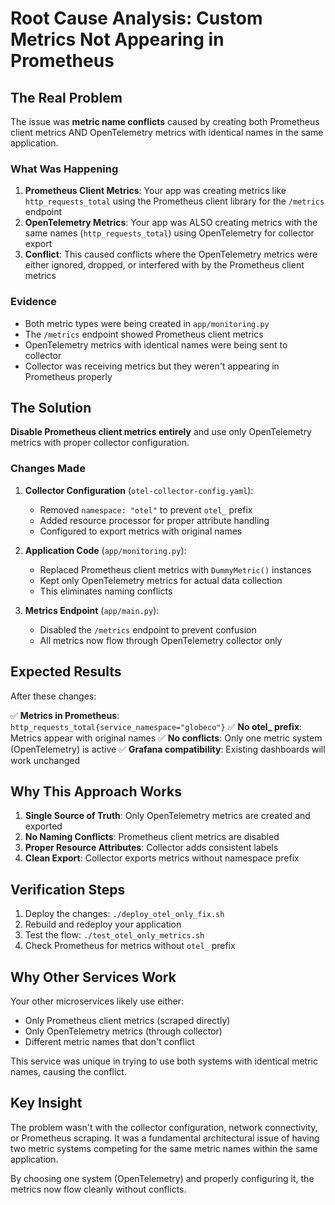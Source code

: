 # Root Cause Analysis: Custom Metrics Not Appearing in Prometheus

## The Real Problem

The issue was **metric name conflicts** caused by creating both Prometheus client metrics AND OpenTelemetry metrics with identical names in the same application.

### What Was Happening

1. **Prometheus Client Metrics**: Your app was creating metrics like `http_requests_total` using the Prometheus client library for the `/metrics` endpoint
2. **OpenTelemetry Metrics**: Your app was ALSO creating metrics with the same names (`http_requests_total`) using OpenTelemetry for collector export
3. **Conflict**: This caused conflicts where the OpenTelemetry metrics were either ignored, dropped, or interfered with by the Prometheus client metrics

### Evidence

- Both metric types were being created in `app/monitoring.py`
- The `/metrics` endpoint showed Prometheus client metrics
- OpenTelemetry metrics with identical names were being sent to collector
- Collector was receiving metrics but they weren't appearing in Prometheus properly

## The Solution

**Disable Prometheus client metrics entirely** and use only OpenTelemetry metrics with proper collector configuration.

### Changes Made

1. **Collector Configuration** (`otel-collector-config.yaml`):
   - Removed `namespace: "otel"` to prevent `otel_` prefix
   - Added resource processor for proper attribute handling
   - Configured to export metrics with original names

2. **Application Code** (`app/monitoring.py`):
   - Replaced Prometheus client metrics with `DummyMetric()` instances
   - Kept only OpenTelemetry metrics for actual data collection
   - This eliminates naming conflicts

3. **Metrics Endpoint** (`app/main.py`):
   - Disabled the `/metrics` endpoint to prevent confusion
   - All metrics now flow through OpenTelemetry collector only

## Expected Results

After these changes:

✅ **Metrics in Prometheus**: `http_requests_total{service_namespace="globeco"}`
✅ **No otel_ prefix**: Metrics appear with original names
✅ **No conflicts**: Only one metric system (OpenTelemetry) is active
✅ **Grafana compatibility**: Existing dashboards will work unchanged

## Why This Approach Works

1. **Single Source of Truth**: Only OpenTelemetry metrics are created and exported
2. **No Naming Conflicts**: Prometheus client metrics are disabled
3. **Proper Resource Attributes**: Collector adds consistent labels
4. **Clean Export**: Collector exports metrics without namespace prefix

## Verification Steps

1. Deploy the changes: `./deploy_otel_only_fix.sh`
2. Rebuild and redeploy your application
3. Test the flow: `./test_otel_only_metrics.sh`
4. Check Prometheus for metrics without `otel_` prefix

## Why Other Services Work

Your other microservices likely use either:
- Only Prometheus client metrics (scraped directly)
- Only OpenTelemetry metrics (through collector)
- Different metric names that don't conflict

This service was unique in trying to use both systems with identical metric names, causing the conflict.

## Key Insight

The problem wasn't with the collector configuration, network connectivity, or Prometheus scraping. It was a fundamental architectural issue of having two metric systems competing for the same metric names within the same application.

By choosing one system (OpenTelemetry) and properly configuring it, the metrics now flow cleanly without conflicts.